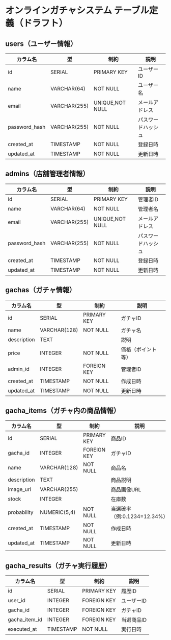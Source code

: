 # オンラインガチャシステム テーブル定義（ドラフト）

## users（ユーザー情報）
| カラム名         | 型           | 制約           | 説明           |
|------------------|--------------|----------------|----------------|
| id               | SERIAL       | PRIMARY KEY    | ユーザーID     |
| name             | VARCHAR(64)  | NOT NULL       | ユーザー名     |
| email            | VARCHAR(255) | UNIQUE,NOT NULL| メールアドレス |
| password_hash    | VARCHAR(255) | NOT NULL       | パスワードハッシュ |
| created_at       | TIMESTAMP    | NOT NULL       | 登録日時       |
| updated_at       | TIMESTAMP    | NOT NULL       | 更新日時       |

## admins（店舗管理者情報）
| カラム名         | 型           | 制約           | 説明           |
|------------------|--------------|----------------|----------------|
| id               | SERIAL       | PRIMARY KEY    | 管理者ID       |
| name             | VARCHAR(64)  | NOT NULL       | 管理者名       |
| email            | VARCHAR(255) | UNIQUE,NOT NULL| メールアドレス |
| password_hash    | VARCHAR(255) | NOT NULL       | パスワードハッシュ |
| created_at       | TIMESTAMP    | NOT NULL       | 登録日時       |
| updated_at       | TIMESTAMP    | NOT NULL       | 更新日時       |

## gachas（ガチャ情報）
| カラム名         | 型           | 制約           | 説明           |
|------------------|--------------|----------------|----------------|
| id               | SERIAL       | PRIMARY KEY    | ガチャID       |
| name             | VARCHAR(128) | NOT NULL       | ガチャ名       |
| description      | TEXT         |                | 説明           |
| price            | INTEGER      | NOT NULL       | 価格（ポイント等）|
| admin_id         | INTEGER      | FOREIGN KEY    | 管理者ID       |
| created_at       | TIMESTAMP    | NOT NULL       | 作成日時       |
| updated_at       | TIMESTAMP    | NOT NULL       | 更新日時       |

## gacha_items（ガチャ内の商品情報）
| カラム名         | 型           | 制約           | 説明           |
|------------------|--------------|----------------|----------------|
| id               | SERIAL       | PRIMARY KEY    | 商品ID         |
| gacha_id         | INTEGER      | FOREIGN KEY    | ガチャID       |
| name             | VARCHAR(128) | NOT NULL       | 商品名         |
| description      | TEXT         |                | 商品説明       |
| image_url        | VARCHAR(255) |                | 商品画像URL    |
| stock            | INTEGER      |                | 在庫数         |
| probability      | NUMERIC(5,4) | NOT NULL       | 当選確率（例:0.1234=12.34%）|
| created_at       | TIMESTAMP    | NOT NULL       | 作成日時       |
| updated_at       | TIMESTAMP    | NOT NULL       | 更新日時       |

## gacha_results（ガチャ実行履歴）
| カラム名         | 型           | 制約           | 説明           |
|------------------|--------------|----------------|----------------|
| id               | SERIAL       | PRIMARY KEY    | 履歴ID         |
| user_id          | INTEGER      | FOREIGN KEY    | ユーザーID     |
| gacha_id         | INTEGER      | FOREIGN KEY    | ガチャID       |
| gacha_item_id    | INTEGER      | FOREIGN KEY    | 当選商品ID     |
| executed_at      | TIMESTAMP    | NOT NULL       | 実行日時       |
